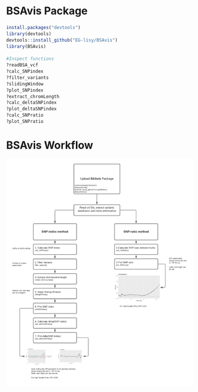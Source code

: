 # BSAvis Package
```R
install.packages("devtools")
library(devtools)
devtools::install_github("EG-lisy/BSAvis")
library(BSAvis)

#Inspect functions
?readBSA_vcf
?calc_SNPindex
?filter_variants
?slidingWindow
?plot_SNPindex
?extract_chromLength
?calc_deltaSNPindex
?plot_deltaSNPindex
?calc_SNPratio
?plot_SNPratio
```

# BSAvis Workflow
![Workflow](workflow.png)